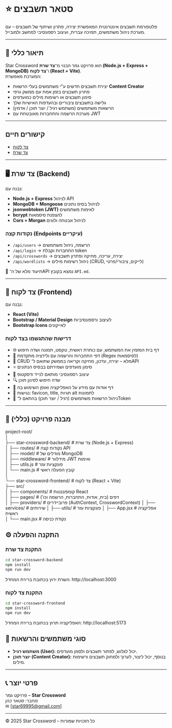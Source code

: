 # ⭐ סטאר תשבצים

פלטפורמת תשבצים אינטרנטית המאפשרת יצירה, פתרון ושיתוף של תשבצים – עם מערכת ניהול משתמשים, תמיכה עברית, ועיצוב רספונסיבי למחשב ולמובייל.  

---

## 📖 תיאור כללי  
Star Crossword הוא פרויקט גמר הבנוי מ־**צד שרת (Node.js + Express + MongoDB)** ו־**צד לקוח (React + Vite)**.  
המערכת מאפשרת:  
- יצירת תשבצים חדשים ע"י משתמשים בעלי הרשאת **Content Creator**  
- פתרון תשבצים בזמן אמת עם ממשק גרפי  
- סימון תשבצים או רשימות מילים כמועדפים  
- גלישה בתשבצים ציבוריים ובהעדפות האישיות שלך  
- הרשאות משתמשים (משתמש רגיל / יוצר תוכן / אדמין)  
- מערכת הרשמה והתחברות מאובטחת עם JWT  


---
## קישורים חיים
- [צד לקוח](https://star-crossword.vercel.app/)
- [צד שרת](https://star-crossword-production.up.railway.app)
---

## 🖥️ צד שרת (Backend)  
נבנה עם:  
- **Node.js + Express** לניהול API  
- **MongoDB + Mongoose** לניהול בסיס נתונים  
- **jsonwebtoken (JWT)** לאימות משתמשים  
- **bcrypt** להצפנת סיסמאות  
- **Cors + Morgan** לניהול אבטחה ולוגים  

### נקודות קצה (Endpoints עיקריים)
- `/api/users` → הרשמה, ניהול משתמשים  
- `/api/login` → התחברות וקבלת token  
- `/api/crosswords` → יצירה, עריכה, מחיקה ופתרון תשבצים  
- `/api/wordlists` → ניהול רשימות מילים (CRUD, לייקים, ציבורי/פרטי)  

📄 תיעוד מלא של ה־API נמצא בקובץ `API.md`.

---

## 🎨 צד לקוח (Frontend)  
נבנה עם:  
- **React (Vite)**  
- **Bootstrap / Material Design** לעיצוב ורספונסיביות  
- **Bootstrap Icons** לאייקונים  

### דרישות שהתגשמו בצד לקוח
- 🌐 דף בית המזמין את המשתמש, עם כותרת ראשית, טקסט, תמונה ושדה חיפוש  
- 🔑 דפי התחברות והרשמה עם ולידציה מתקדמת (Regex לסיסמאות)  
- 🔄 CRUD מלא – יצירה, עדכון, מחיקה וקריאה בממשק שתואם ל־API  
- ⭐ סימון מועדפים ושמירתם בבסיס הנתונים  
- 📱 עיצוב רספונסיבי מותאם לנייד ודסקטופ  
- 🔍 שדה חיפוש לסינון תוכן  
- 📑 דף אודות עם מידע על האפליקציה ואופן השימוש בה  
- 🦻 נגישות: favicon, title, תגיות alt לתמונות  
- 🔐 ניהול הרשאות משתמשים (רגיל / יוצר תוכן) בהתאם ל־Token  

---

## 📂 מבנה פרויקט (כללי)
project-root/  
│  
├── star-crossword-backend/ # צד שרת (Node.js + Express)  
│ ├── routes/ # נקודות קצה API  
│ ├── model/ # מודלים של MongoDB  
│ ├── middleware/ # מידלוור JWT ואימות  
│ ├── utils.js # פונקציות עזר  
│ └── main.js # קובץ הפעלה ראשי  
│  
└── star-crossword-frontend/ # צד לקוח (React + Vite)  
├── src/  
│ ├── components/ # קומפוננטות React  
│ ├── pages/ # דפים (בית, אודות, התחברות, הרשמה וכו’)  
│ ├── providers/ # פרוביידרים (AuthContext, CrosswordContext)
│ ├── services/ # שירותים
│ ├── utils/ # פונקציות עזר
│ ├── App.jsx # אפליקציה ראשית  
│ └── main.jsx # נקודת כניסה

## ⚙️ התקנה והפעלה

### התקנת צד שרת
```bash
cd star-crossword-backend
npm install
npm run dev
```
השרת ירוץ בכתובת ברירת המחדל:
http://localhost:3000

### התקנת צד לקוח
```bash
cd star-crossword-frontend
npm install
npm run dev
```
האפליקציה תרוץ בכתובת ברירת המחדל:
http://localhost:5173

## 👥 סוגי משתמשים והרשאות

-   **משתמש רגיל (User):** יכול לגלוש, לפתור תשבצים ולסמן מועדפים.
-   **יוצר תוכן (Content Creator):** בנוסף, יכול ליצור, לערוך ולמחוק תשבצים ורשימות מילים.
___

## 📞 פרטי יוצר

פרויקט גמר – **Star Crossword**  
_מחבר: סטאר כהן_  
✉ \[[star69995@gmail.com](mailto:star69995@gmail.com)\]

___

© 2025 Star Crossword – כל הזכויות שמורות